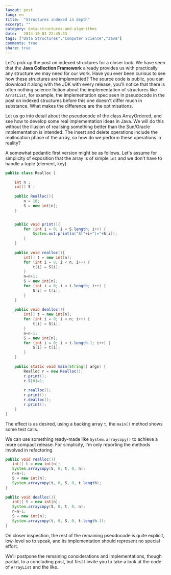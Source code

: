 ```yaml
---
layout: post
lang: en
title:  "Structures indexed in depth"
excerpt: ""
category: data-structures-and-algorithms
date:   2014-10-03 22:45:33
tags: ["Data Structures","Computer Science","Java"]
comments: true
share: true
---
```


Let's pick up the post on indexed structures for a closer look.
We have seen that the **Java Collection Framework** already provides us with practically any structure we may need for our work. Have you ever been curious to see how these structures are implemented? The source code is public, you can download it along with the JDK with every release, you'll notice that there is often nothing science fiction about the implementation of structures like `ArratList`, for example, the implementation spec seen in pseudocode in the post on indexed structures before this one doesn't differ much in substance. What makes the difference are the optimisations.

Let us go into detail about the pseudocode of the class ArrayOrdered, and see how to develop some real implementation ideas in Java.
We will do this without the illusion of realising something better than the Sun/Oracle implementation is intended.
The insert and delete operations include the reallocation phase of the array, so how do we perform these operations in reality?

A somewhat pedantic first version might be as follows. Let's assume for simplicity of exposition that the array is of simple `int` and we don't have to handle a tuple (element, key).

```java
public class Realloc {

    int n ;
    int[] S ;
    
    public Realloc(){
        n = 10;
        S = new int[n];
    }


    public void print(){
        for (int i = 0; i < S.length; i++) {
            System.out.println("S["+i+"]="+S[i]);
        }
    }
    
    public void realloc(){
        int[] t = new int[n];
        for (int i = 0; i < n; i++) {
            t[i] = S[i];
        }
        n=n+1;
        S = new int[n];
        for (int i = 0; i < t.length; i++) {
            S[i] = t[i];
        }
    }
    
    public void dealloc(){
        int[] t = new int[n];
        for (int i = 0; i < n; i++) {
            t[i] = S[i];
        }
        n=n-1;
        S = new int[n];
        for (int i = 0; i < t.length-1; i++) {
            S[i] = t[i];
        }
    }
    
    public static void main(String[] args) {
        Realloc r = new Realloc();
        r.print();
        r.S[0]=1;
        
        r.realloc();
        r.print();
        r.dealloc();
        r.print();
    }
}
```

The effect is as desired, using a backing array `t`, the `main()` method shows some test calls.

We can use something ready-made like `System.arraycopy()` to achieve a more compact release. For simplicity, I'm only reporting the methods involved in refactoring

```java
public void realloc(){
   int[] t = new int[n];
   System.arraycopy(S, 0, t, 0, n);
   n=n+1;
   S = new int[n];
   System.arraycopy(t, 0, S, 0, t.length);
}
    
public void dealloc(){
   int[] t = new int[n];
   System.arraycopy(S, 0, t, 0, n);
   n=n-1;
   S = new int[n];
   System.arraycopy(t, 0, S, 0, t.length-1);
}
```
On closer inspection, the rest of the remaining pseudocode is quite explicit, low-level so to speak, and its implementation should represent no special effort.

We'll postpone the remaining considerations and implementations, though partial, to a concluding post, but first I invite you to take a look at the code of `ArrayList` and the like.
